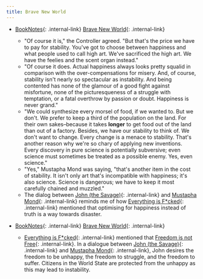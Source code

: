 ```yaml
---
title: Brave New World
---
```



- [BookNotes](/booknotes){: .internal-link} [Brave New World](/brave-new-world){: .internal-link}
    - "Of course it is," the Controller agreed. "But that's the price we have to pay for stability. You've got to choose between happiness and what people used to call high art. We've sacrificed the high art. We have the feelies and the scent organ instead."
    - "Of course it does. Actual happiness always looks pretty squalid in comparison with the over-compensations for misery. And, of course, stability isn't nearly so spectacular as instability. And being contented has none of the glamour of a good fight against misfortune, none of the picturesqueness of a struggle with temptation, or a fatal overthrow by passion or doubt. Happiness is never grand."
    - "We could synthesize every morsel of food, if we wanted to. But we don't. We prefer to keep a third of the population on the land. For their own sakes–because it takes __longer__ to get food out of the land than out of a factory. Besides, we have our stability to think of. We don't want to change. Every change is a menace to stability. That's another reason why we're so chary of applying new inventions. Every discovery in pure science is potentially subversive; even science must sometimes be treated as a possible enemy. Yes, even science."
    - "Yes," Mustapha Mond was saying, "that's another item in the cost of stability. It isn't only art that's incompatible with happiness; it's also science. Science is dangerous; we have to keep it most carefully chained and muzzled."
    - The dialog between [John (the Savage)](/john-(the-savage)){: .internal-link} and [Mustapha Mond](/mustapha-mond){: .internal-link} reminds me of how [Everything is F*cked](/everything-is-f-cked){: .internal-link} mentioned that optimising for happiness instead of truth is a way towards disaster.


- [BookNotes](/booknotes){: .internal-link} [Brave New World](/brave-new-world){: .internal-link}
    - [Everything is F*cked](/everything-is-f-cked){: .internal-link} mentioned that [Freedom is not Free](/freedom-is-not-free){: .internal-link}. In a dialogue between [John (the Savage)](/john-(the-savage)){: .internal-link} and [Mustapha Mond](/mustapha-mond){: .internal-link}, John desires the freedom to be unhappy, the freedom to struggle, and the freedom to suffer. Citizens in the World State are protected from the unhappy as this may lead to instability.


